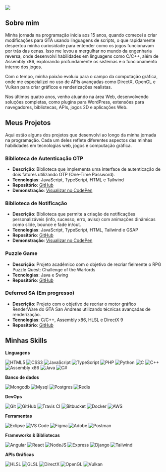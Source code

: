 ![](https://komarev.com/ghpvc/?username=jeffoliveira977&color=006bed)

## Sobre mim

Minha jornada na programação inicia aos 15 anos, quando comecei a criar modificações para GTA usando linguagens de scripts, o que rapidamente despertou minha curiosidade para entender como os jogos funcionavam por trás das cenas. Isso me levou a mergulhar no mundo da engenharia reversa, onde desenvolvi habilidades em linguagens como C/C++, além de Assembly x86, explorando profundamente os sistemas e o funcionamento interno dos jogos.

Com o tempo, minha paixão evoluiu para o campo da computação gráfica, onde me especializei no uso de APIs avançadas como DirectX, OpenGL e Vulkan para criar gráficos e renderizações realistas.

Nos últimos quatro anos, venho atuando na área Web, desenvolvendo soluções completas, como plugins para WordPress, extensões para navegadores, bibliotecas, APIs, jogos 2D e aplicações Web.

## Meus Projetos
Aqui estão alguns dos projetos que desenvolvi ao longo da minha jornada na programação. Cada um deles reflete diferentes aspectos das minhas habilidades em tecnologias web, jogos e computação gráfica.

### **Biblioteca de Autenticação OTP**
- **Descrição**: Biblioteca que implementa uma interface de autenticação de dois fatores utilizando OTP (One-Time Password).
- **Tecnologias**: JavaScript, TypeScript, HTML e Tailwind
- **Repositório**: [GitHub](https://github.com/jeffoliveira977/OTP-input-system)
- **Demonstração**: [Visualizar no CodePen](https://codepen.io/Ton-Miles/pen/GRPMqGN)
  
### **Biblioteca de Notificação**
- **Descrição**: Biblioteca que permite a criação de notificações personalizáveis (info, sucesso, erro, aviso) com animações dinâmicas como slide, bounce e fade in/out.
- **Tecnologias**: JavaScript, TypeScript, HTML, Tailwind e GSAP
- **Repositório**: [GitHub](https://github.com/jeffoliveira977/NotifymeJS)
- **Demonstração**: [Visualizar no CodePen](https://codepen.io/Ton-Miles/pen/xxmPYyP)
  
### **Puzzle Game**
- **Descrição**: Projeto acadêmico com o objetivo de recriar fielmente o RPG Puzzle Quest: Challenge of the Warlords
- **Tecnologias**: Java e Swing
- **Repositório**: [GitHub](https://github.com/jeffoliveira977/Puzzle-Game)
  
### **Deferred SA (Em progresso)**
- **Descrição**: Projeto com o objetivo de recriar o motor gráfico RenderWare do GTA San Andreas utilizando técnicas avançadas de renderização.
- **Tecnologias**: C/C++, Assembly x86, HLSL e DirectX 9
- **Repositório**: [GitHub](https://github.com/jeffoliveira977/DeferredSA)

## Minhas Skills

**Linguagens**

![HTML5](https://img.shields.io/badge/html5-%23E34F26.svg?style=for-the-badge&logo=html5&logoColor=white)
![CSS3](https://img.shields.io/badge/css3-%231572B6.svg?style=for-the-badge&logo=css3&logoColor=white)
![JavaScript](https://img.shields.io/badge/javascript-%23323330.svg?style=for-the-badge&logo=javascript&logoColor=%23F7DF1E)
![TypeScript](https://img.shields.io/badge/typescript-%23007ACC.svg?style=for-the-badge&logo=typescript&logoColor=white)
![PHP](https://img.shields.io/badge/php-%23777BB4.svg?style=for-the-badge&logo=php&logoColor=white)
![Python](https://img.shields.io/badge/python-%2314354C.svg?style=for-the-badge&logo=python&logoColor=white)
![C](https://img.shields.io/badge/c-%2300599C.svg?style=for-the-badge&logo=c&logoColor=white)
![C++](https://img.shields.io/badge/c++-%2300599C.svg?style=for-the-badge&logo=c%2B%2B&logoColor=white)
![Assembly x86](https://img.shields.io/badge/Assembly_x86-%23A8A8A8.svg?style=for-the-badge&logo=none)
![Java](https://img.shields.io/badge/java-%23ED8B00.svg?style=for-the-badge&logo=java&logoColor=white)
![C#](https://img.shields.io/badge/c%23-%23239120.svg?style=for-the-badge&logo=csharp&logoColor=white)

**Banco de dados** 

![Mongodb](https://img.shields.io/badge/mongodb-%2347A248.svg?style=for-the-badge&logo=mongodb&logoColor=white)
![Mysql](https://img.shields.io/badge/mysql-%2300f.svg?style=for-the-badge&logo=mysql&logoColor=white)
![Postgres](https://img.shields.io/badge/postgres-%23316192.svg?style=for-the-badge&logo=postgresql&logoColor=white)
![Redis](https://img.shields.io/badge/redis-%23DD0031.svg?style=for-the-badge&logo=redis&logoColor=white)

**DevOps**

![Git](https://img.shields.io/badge/git-%23F05033.svg?style=for-the-badge&logo=git&logoColor=white)
![GitHub](https://img.shields.io/badge/github-%23121011.svg?style=for-the-badge&logo=github&logoColor=white)
![Travis CI](https://img.shields.io/badge/travisci-%233EAAAF.svg?style=for-the-badge&logo=travis&logoColor=white)
![Bitbucket](https://img.shields.io/badge/bitbucket-%230047B3.svg?style=for-the-badge&logo=bitbucket&logoColor=white)
![Docker](https://img.shields.io/badge/docker-%230db7ed.svg?style=for-the-badge&logo=docker&logoColor=white)
![AWS](https://img.shields.io/badge/aws-%23232F3E.svg?style=for-the-badge&logo=amazon-aws&logoColor=white)

**Ferramentas**

![Eclipse](https://img.shields.io/badge/eclipse-%232C2255.svg?style=for-the-badge&logo=eclipse&logoColor=white)
![VS Code](https://img.shields.io/badge/VS%20Code-0078d7.svg?style=for-the-badge&logo=visual-studio-code&logoColor=white)
![Figma](https://img.shields.io/badge/figma-%23F24E1E.svg?style=for-the-badge&logo=figma&logoColor=white)
![Adobe](https://img.shields.io/badge/adobe-%23FF0000.svg?style=for-the-badge&logo=adobe&logoColor=white)
![Postman](https://img.shields.io/badge/-Postman-333333?style=flat&logo=postman)

**Frameworks & Bibliotecas**

![Angular](https://img.shields.io/badge/angular-%23DD0031.svg?style=for-the-badge&logo=angular&logoColor=white)
![React](https://img.shields.io/badge/react-%2320232a.svg?style=for-the-badge&logo=react&logoColor=%2361DAFB)
![NodeJS](https://img.shields.io/badge/node.js-6DA55F?style=for-the-badge&logo=node.js&logoColor=white)
![Express](https://img.shields.io/badge/express.js-%23404d59.svg?style=for-the-badge&logo=express&logoColor=%2361DAFB)
![Django](https://img.shields.io/badge/django-%23092E20.svg?style=for-the-badge&logo=django&logoColor=white)
![Tailwind](https://img.shields.io/badge/tailwindcss-%2338B2AC.svg?style=for-the-badge&logo=tailwind-css&logoColor=white)

**APIs Gráficas**

![HLSL](https://img.shields.io/badge/hlsl-%234D4D4D.svg?style=for-the-badge&logo=directx&logoColor=white)
![GLSL](https://img.shields.io/badge/glsl-%23FFA500.svg?style=for-the-badge&logo=opengl&logoColor=white)
![DirectX](https://img.shields.io/badge/directx-%237289DA.svg?style=for-the-badge&logo=directx&logoColor=white)
![OpenGL](https://img.shields.io/badge/opengl-%23FFFFFF.svg?style=for-the-badge&logo=opengl&logoColor=black)
![Vulkan](https://img.shields.io/badge/vulkan-%23AC162C.svg?style=for-the-badge&logo=vulkan&logoColor=white)

